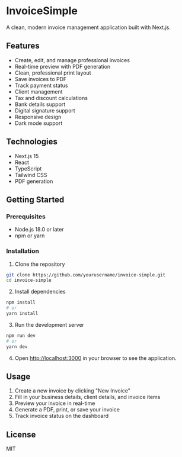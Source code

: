 # InvoiceSimple

A clean, modern invoice management application built with Next.js.

## Features

- Create, edit, and manage professional invoices
- Real-time preview with PDF generation
- Clean, professional print layout
- Save invoices to PDF
- Track payment status
- Client management
- Tax and discount calculations
- Bank details support
- Digital signature support
- Responsive design
- Dark mode support

## Technologies

- Next.js 15
- React
- TypeScript
- Tailwind CSS
- PDF generation

## Getting Started

### Prerequisites

- Node.js 18.0 or later
- npm or yarn

### Installation

1. Clone the repository
```bash
git clone https://github.com/yourusername/invoice-simple.git
cd invoice-simple
```

2. Install dependencies
```bash
npm install
# or
yarn install
```

3. Run the development server
```bash
npm run dev
# or
yarn dev
```

4. Open [http://localhost:3000](http://localhost:3000) in your browser to see the application.

## Usage

1. Create a new invoice by clicking "New Invoice"
2. Fill in your business details, client details, and invoice items
3. Preview your invoice in real-time
4. Generate a PDF, print, or save your invoice
5. Track invoice status on the dashboard

## License

MIT 